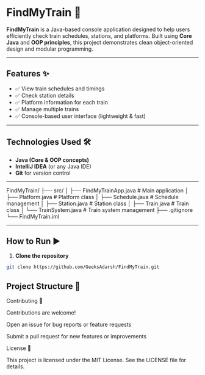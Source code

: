 # FindMyTrain 🚆

**FindMyTrain** is a Java-based console application designed to help users efficiently check train schedules, stations, and platforms. Built using **Core Java** and **OOP principles**, this project demonstrates clean object-oriented design and modular programming.

---

## Features ✨
- ✅ View train schedules and timings  
- ✅ Check station details  
- ✅ Platform information for each train  
- ✅ Manage multiple trains  
- ✅ Console-based user interface (lightweight & fast)  

---

## Technologies Used 🛠️
- **Java (Core & OOP concepts)**  
- **IntelliJ IDEA** (or any Java IDE)  
- **Git** for version control  

---

FindMyTrain/
├── src/
│ ├── FindMyTrainApp.java # Main application
│ ├── Platform.java # Platform class
│ ├── Schedule.java # Schedule management
│ ├── Station.java # Station class
│ ├── Train.java # Train class
│ └── TrainSystem.java # Train system management
├── .gitignore
└── FindMyTrain.iml


---

## How to Run ▶️
1. **Clone the repository**  
```bash
git clone https://github.com/GeeksAdarsh/FindMyTrain.git

```

## Project Structure 📂


Contributing 🤝

Contributions are welcome!

Open an issue for bug reports or feature requests

Submit a pull request for new features or improvements

License 📄

This project is licensed under the MIT License. See the LICENSE
 file for details.
